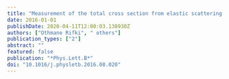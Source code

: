 ```yaml
---
title: "Measurement of the total cross section from elastic scattering in $pp$ collisions at $sqrts=8$ TeV with the ATLAS detector"
date: 2016-01-01
publishDate: 2020-04-11T12:00:03.138930Z
authors: ["Othmane Rifki", " others"]
publication_types: ["2"]
abstract: ""
featured: false
publication: "*Phys.Lett.B*"
doi: "10.1016/j.physletb.2016.08.020"
---
```



